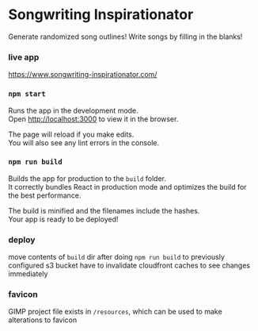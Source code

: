 # Songwriting Inspirationator
Generate randomized song outlines! Write songs by filling in the blanks!

### live app
https://www.songwriting-inspirationator.com/

### `npm start`

Runs the app in the development mode.<br>
Open [http://localhost:3000](http://localhost:3000) to view it in the browser.

The page will reload if you make edits.<br>
You will also see any lint errors in the console.

### `npm run build`

Builds the app for production to the `build` folder.<br>
It correctly bundles React in production mode and optimizes the build for the best performance.

The build is minified and the filenames include the hashes.<br>
Your app is ready to be deployed!

### deploy
move contents of `build` dir after doing `npm run build` to previously configured s3 bucket
have to invalidate cloudfront caches to see changes immediately

### favicon
GIMP project file exists in `/resources`, which can be used to make alterations to favicon
